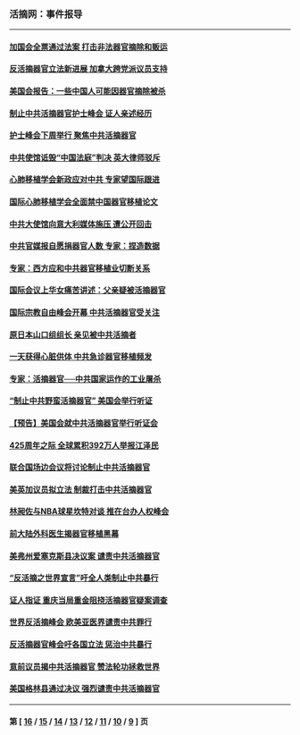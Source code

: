 ### 活摘网：事件报导
---
#### [加国会全票通过法案 打击非法器官摘除和贩运](../../pages/nf5877/n13884924.md?12240430) 
#### [反活摘器官立法新进展 加拿大跨党派议员支持](../../pages/nf5877/n13876061.md?12240430) 
#### [美国会报告：一些中国人可能因器官摘除被杀](../../pages/nf5877/n13867964.md?12240430) 
#### [制止中共活摘器官护士峰会 证人亲述经历](../../pages/nf5877/n13859007.md?12240430) 
#### [护士峰会下周举行 聚焦中共活摘器官](../../pages/nf5877/n13855418.md?12240430) 
#### [中共使馆诋毁“中国法庭”判决 英大律师驳斥](../../pages/nf5877/n13833945.md?12240430) 
#### [心肺移植学会新政应对中共 专家望国际跟进](../../pages/nf5877/n13829043.md?12240430) 
#### [国际心肺移植学会全面禁中国器官移植论文](../../pages/nf5877/n13827785.md?12240430) 
#### [中共大使馆向意大利媒体施压 遭公开回击](../../pages/nf5877/n13826038.md?12240430) 
#### [中共官媒报自愿捐器官人数 专家：捏造数据](../../pages/nf5877/n13814130.md?12240430) 
#### [专家：西方应和中共器官移植业切断关系](../../pages/nf5877/n13772828.md?12240430) 
#### [国际会议上华女痛苦讲述：父亲疑被活摘器官](../../pages/nf5877/n13771583.md?12240430) 
#### [国际宗教自由峰会开幕 中共活摘器官受关注](../../pages/nf5877/n13769995.md?12240430) 
#### [原日本山口组组长 亲见被中共活摘者](../../pages/nf5877/n13767360.md?12240430) 
#### [一天获得心脏供体 中共急诊器官移植频发](../../pages/nf5877/n13764689.md?12240430) 
#### [专家：活摘器官──中共国家运作的工业屠杀](../../pages/nf5877/n13761178.md?12240430) 
#### [“制止中共野蛮活摘器官” 美国会举行听证](../../pages/nf5877/n13735831.md?12240430) 
#### [【预告】美国会就中共活摘器官举行听证会](../../pages/nf5877/n13732843.md?12240430) 
#### [425周年之际 全球累积392万人举报江泽民](../../pages/nf5877/n13719232.md?12240430) 
#### [联合国场边会议将讨论制止中共活摘器官](../../pages/nf5877/n13656361.md?12240430) 
#### [美英加议员拟立法 制裁打击中共活摘器官](../../pages/nf5877/n13430251.md?12240430) 
#### [林昶佐与NBA球星坎特对谈 推在台办人权峰会](../../pages/nf5877/n13414467.md?12240430) 
#### [前大陆外科医生揭器官移植黑幕](../../pages/nf5877/n13401416.md?12240430) 
#### [美弗州爱塞克斯县决议案 谴责中共活摘器官](../../pages/nf5877/n13320919.md?12240430) 
#### [“反活摘之世界宣言”吁全人类制止中共暴行](../../pages/nf5877/n13259730.md?12240430) 
#### [证人指证 重庆当局重金阻挠活摘器官疑案调查](../../pages/nf5877/n13259127.md?12240430) 
#### [世界反活摘峰会 欧美亚医界谴责中共罪行](../../pages/nf5877/n13253550.md?12240430) 
#### [反活摘器官峰会吁各国立法 惩治中共暴行](../../pages/nf5877/n13245052.md?12240430) 
#### [意前议员揭中共活摘器官 赞法轮功拯救世界](../../pages/nf5877/n13203445.md?12240430) 
#### [美国格林县通过决议 强烈谴责中共活摘器官](../../pages/nf5877/n13119367.md?12240430) 

---
#### 第 [ [16](./16.md?12240430) / [15](./15.md?12240430) / [14](./14.md?12240430) / [13](./13.md?12240430) / [12](./12.md?12240430) / [11](./11.md?12240430) / [10](./10.md?12240430) / [9](./9.md?12240430) ] 页
